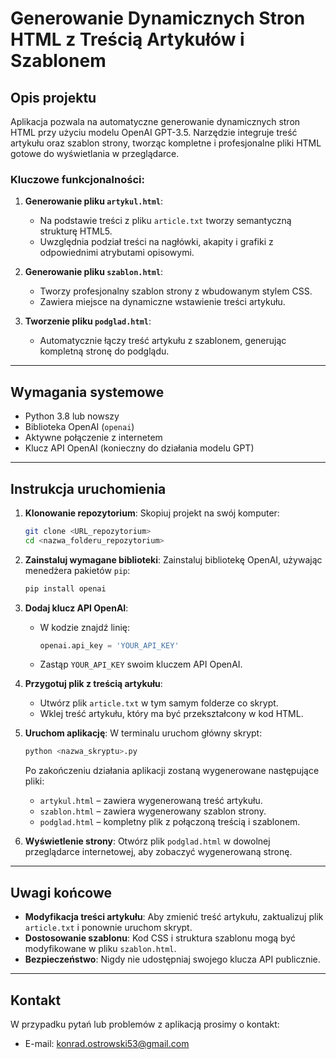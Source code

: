 
# Generowanie Dynamicznych Stron HTML z Treścią Artykułów i Szablonem

## Opis projektu
Aplikacja pozwala na automatyczne generowanie dynamicznych stron HTML przy użyciu modelu OpenAI GPT-3.5. Narzędzie integruje treść artykułu oraz szablon strony, tworząc kompletne i profesjonalne pliki HTML gotowe do wyświetlania w przeglądarce.

### Kluczowe funkcjonalności:
1. **Generowanie pliku `artykul.html`**:
   - Na podstawie treści z pliku `article.txt` tworzy semantyczną strukturę HTML5.
   - Uwzględnia podział treści na nagłówki, akapity i grafiki z odpowiednimi atrybutami opisowymi.

2. **Generowanie pliku `szablon.html`**:
   - Tworzy profesjonalny szablon strony z wbudowanym stylem CSS.
   - Zawiera miejsce na dynamiczne wstawienie treści artykułu.

3. **Tworzenie pliku `podglad.html`**:
   - Automatycznie łączy treść artykułu z szablonem, generując kompletną stronę do podglądu.

---

## Wymagania systemowe
- Python 3.8 lub nowszy
- Biblioteka OpenAI (`openai`)
- Aktywne połączenie z internetem
- Klucz API OpenAI (konieczny do działania modelu GPT)

---

## Instrukcja uruchomienia

1. **Klonowanie repozytorium**:
   Skopiuj projekt na swój komputer:
   ```bash
   git clone <URL_repozytorium>
   cd <nazwa_folderu_repozytorium>
   ```

2. **Zainstaluj wymagane biblioteki**:
   Zainstaluj bibliotekę OpenAI, używając menedżera pakietów `pip`:
   ```bash
   pip install openai
   ```

3. **Dodaj klucz API OpenAI**:
   - W kodzie znajdź linię:
     ```python
     openai.api_key = 'YOUR_API_KEY'
     ```
   - Zastąp `YOUR_API_KEY` swoim kluczem API OpenAI.

4. **Przygotuj plik z treścią artykułu**:
   - Utwórz plik `article.txt` w tym samym folderze co skrypt.
   - Wklej treść artykułu, który ma być przekształcony w kod HTML.

5. **Uruchom aplikację**:
   W terminalu uruchom główny skrypt:
   ```bash
   python <nazwa_skryptu>.py
   ```
   Po zakończeniu działania aplikacji zostaną wygenerowane następujące pliki:
   - `artykul.html` – zawiera wygenerowaną treść artykułu.
   - `szablon.html` – zawiera wygenerowany szablon strony.
   - `podglad.html` – kompletny plik z połączoną treścią i szablonem.

6. **Wyświetlenie strony**:
   Otwórz plik `podglad.html` w dowolnej przeglądarce internetowej, aby zobaczyć wygenerowaną stronę.

---

## Uwagi końcowe
- **Modyfikacja treści artykułu**: Aby zmienić treść artykułu, zaktualizuj plik `article.txt` i ponownie uruchom skrypt.
- **Dostosowanie szablonu**: Kod CSS i struktura szablonu mogą być modyfikowane w pliku `szablon.html`.
- **Bezpieczeństwo**: Nigdy nie udostępniaj swojego klucza API publicznie.

---

## Kontakt
W przypadku pytań lub problemów z aplikacją prosimy o kontakt:
- E-mail: konrad.ostrowski53@gmail.com

